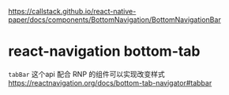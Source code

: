 https://callstack.github.io/react-native-paper/docs/components/BottomNavigation/BottomNavigationBar

# react-navigation bottom-tab
`tabBar` 这个api 配合 RNP 的组件可以实现改变样式
https://reactnavigation.org/docs/bottom-tab-navigator#tabbar